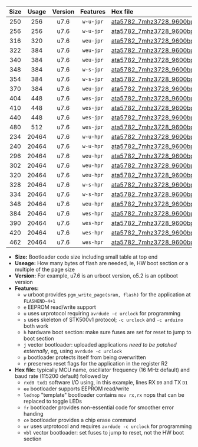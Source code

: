 |Size|Usage|Version|Features|Hex file|
|:-:|:-:|:-:|:-:|:--|
|250|256|u7.6|`w-u-jpr`|[ata5782_7mhz3728_9600bps_rxb0_txb1_ur_vbl.hex](https://raw.githubusercontent.com/stefanrueger/urboot/main//ata5782_7mhz3728_9600bps_rxb0_txb1_ur_vbl.hex)|
|256|256|u7.6|`w-u-jpr`|[ata5782_7mhz3728_9600bps_rxb0_txb1_lednop_ur_vbl.hex](https://raw.githubusercontent.com/stefanrueger/urboot/main//ata5782_7mhz3728_9600bps_rxb0_txb1_lednop_ur_vbl.hex)|
|316|320|u7.6|`weu-jpr`|[ata5782_7mhz3728_9600bps_rxb0_txb1_ee_ur_vbl.hex](https://raw.githubusercontent.com/stefanrueger/urboot/main//ata5782_7mhz3728_9600bps_rxb0_txb1_ee_ur_vbl.hex)|
|322|384|u7.6|`weu-jpr`|[ata5782_7mhz3728_9600bps_rxb0_txb1_ee_lednop_ur_vbl.hex](https://raw.githubusercontent.com/stefanrueger/urboot/main//ata5782_7mhz3728_9600bps_rxb0_txb1_ee_lednop_ur_vbl.hex)|
|340|384|u7.6|`weu-jpr`|[ata5782_7mhz3728_9600bps_rxb0_txb1_ee_lednop_fr_ur_vbl.hex](https://raw.githubusercontent.com/stefanrueger/urboot/main//ata5782_7mhz3728_9600bps_rxb0_txb1_ee_lednop_fr_ur_vbl.hex)|
|348|384|u7.6|`w-s-jpr`|[ata5782_7mhz3728_9600bps_rxb0_txb1_vbl.hex](https://raw.githubusercontent.com/stefanrueger/urboot/main//ata5782_7mhz3728_9600bps_rxb0_txb1_vbl.hex)|
|354|384|u7.6|`w-s-jpr`|[ata5782_7mhz3728_9600bps_rxb0_txb1_lednop_vbl.hex](https://raw.githubusercontent.com/stefanrueger/urboot/main//ata5782_7mhz3728_9600bps_rxb0_txb1_lednop_vbl.hex)|
|370|384|u7.6|`weu-jpr`|[ata5782_7mhz3728_9600bps_rxb0_txb1_ee_lednop_fr_ce_ur_vbl.hex](https://raw.githubusercontent.com/stefanrueger/urboot/main//ata5782_7mhz3728_9600bps_rxb0_txb1_ee_lednop_fr_ce_ur_vbl.hex)|
|404|448|u7.6|`wes-jpr`|[ata5782_7mhz3728_9600bps_rxb0_txb1_ee_vbl.hex](https://raw.githubusercontent.com/stefanrueger/urboot/main//ata5782_7mhz3728_9600bps_rxb0_txb1_ee_vbl.hex)|
|410|448|u7.6|`wes-jpr`|[ata5782_7mhz3728_9600bps_rxb0_txb1_ee_lednop_vbl.hex](https://raw.githubusercontent.com/stefanrueger/urboot/main//ata5782_7mhz3728_9600bps_rxb0_txb1_ee_lednop_vbl.hex)|
|440|448|u7.6|`wes-jpr`|[ata5782_7mhz3728_9600bps_rxb0_txb1_ee_lednop_fr_vbl.hex](https://raw.githubusercontent.com/stefanrueger/urboot/main//ata5782_7mhz3728_9600bps_rxb0_txb1_ee_lednop_fr_vbl.hex)|
|480|512|u7.6|`wes-jpr`|[ata5782_7mhz3728_9600bps_rxb0_txb1_ee_lednop_fr_ce_vbl.hex](https://raw.githubusercontent.com/stefanrueger/urboot/main//ata5782_7mhz3728_9600bps_rxb0_txb1_ee_lednop_fr_ce_vbl.hex)|
|234|20464|u7.6|`w-u-hpr`|[ata5782_7mhz3728_9600bps_rxb0_txb1_ur.hex](https://raw.githubusercontent.com/stefanrueger/urboot/main//ata5782_7mhz3728_9600bps_rxb0_txb1_ur.hex)|
|240|20464|u7.6|`w-u-hpr`|[ata5782_7mhz3728_9600bps_rxb0_txb1_lednop_ur.hex](https://raw.githubusercontent.com/stefanrueger/urboot/main//ata5782_7mhz3728_9600bps_rxb0_txb1_lednop_ur.hex)|
|296|20464|u7.6|`weu-hpr`|[ata5782_7mhz3728_9600bps_rxb0_txb1_ee_ur.hex](https://raw.githubusercontent.com/stefanrueger/urboot/main//ata5782_7mhz3728_9600bps_rxb0_txb1_ee_ur.hex)|
|302|20464|u7.6|`weu-hpr`|[ata5782_7mhz3728_9600bps_rxb0_txb1_ee_lednop_ur.hex](https://raw.githubusercontent.com/stefanrueger/urboot/main//ata5782_7mhz3728_9600bps_rxb0_txb1_ee_lednop_ur.hex)|
|320|20464|u7.6|`weu-hpr`|[ata5782_7mhz3728_9600bps_rxb0_txb1_ee_lednop_fr_ur.hex](https://raw.githubusercontent.com/stefanrueger/urboot/main//ata5782_7mhz3728_9600bps_rxb0_txb1_ee_lednop_fr_ur.hex)|
|328|20464|u7.6|`w-s-hpr`|[ata5782_7mhz3728_9600bps_rxb0_txb1.hex](https://raw.githubusercontent.com/stefanrueger/urboot/main//ata5782_7mhz3728_9600bps_rxb0_txb1.hex)|
|334|20464|u7.6|`w-s-hpr`|[ata5782_7mhz3728_9600bps_rxb0_txb1_lednop.hex](https://raw.githubusercontent.com/stefanrueger/urboot/main//ata5782_7mhz3728_9600bps_rxb0_txb1_lednop.hex)|
|348|20464|u7.6|`weu-hpr`|[ata5782_7mhz3728_9600bps_rxb0_txb1_ee_lednop_fr_ce_ur.hex](https://raw.githubusercontent.com/stefanrueger/urboot/main//ata5782_7mhz3728_9600bps_rxb0_txb1_ee_lednop_fr_ce_ur.hex)|
|384|20464|u7.6|`wes-hpr`|[ata5782_7mhz3728_9600bps_rxb0_txb1_ee.hex](https://raw.githubusercontent.com/stefanrueger/urboot/main//ata5782_7mhz3728_9600bps_rxb0_txb1_ee.hex)|
|390|20464|u7.6|`wes-hpr`|[ata5782_7mhz3728_9600bps_rxb0_txb1_ee_lednop.hex](https://raw.githubusercontent.com/stefanrueger/urboot/main//ata5782_7mhz3728_9600bps_rxb0_txb1_ee_lednop.hex)|
|420|20464|u7.6|`wes-hpr`|[ata5782_7mhz3728_9600bps_rxb0_txb1_ee_lednop_fr.hex](https://raw.githubusercontent.com/stefanrueger/urboot/main//ata5782_7mhz3728_9600bps_rxb0_txb1_ee_lednop_fr.hex)|
|462|20464|u7.6|`wes-hpr`|[ata5782_7mhz3728_9600bps_rxb0_txb1_ee_lednop_fr_ce.hex](https://raw.githubusercontent.com/stefanrueger/urboot/main//ata5782_7mhz3728_9600bps_rxb0_txb1_ee_lednop_fr_ce.hex)|

- **Size:** Bootloader code size including small table at top end
- **Useage:** How many bytes of flash are needed, ie, HW boot section or a multiple of the page size
- **Version:** For example, u7.6 is an urboot version, o5.2 is an optiboot version
- **Features:**
  + `w` urboot provides `pgm_write_page(sram, flash)` for the application at `FLASHEND-4+1`
  + `e` EEPROM read/write support
  + `u` uses urprotocol requiring `avrdude -c urclock` for programming
  + `s` uses skeleton of STK500v1 protocol; `-c urclock` and `-c arduino` both work
  + `h` hardware boot section: make sure fuses are set for reset to jump to boot section
  + `j` vector bootloader: uploaded applications *need to be patched externally*, eg, using `avrdude -c urclock`
  + `p` bootloader protects itself from being overwritten
  + `r` preserves reset flags for the application in the register R2
- **Hex file:** typically MCU name, oscillator frequency (16 MHz default) and baud rate (115200 default) followed by
  + `rxd0 txd1` software I/O using, in this example, lines RX `D0` and TX `D1`
  + `ee` bootloader supports EEPROM read/write
  + `lednop` "template" bootloader contains `mov rx,rx` nops that can be replaced to toggle LEDs
  + `fr` bootloader provides non-essential code for smoother error handing
  + `ce` bootloader provides a chip erase command
  + `ur` uses urprotocol and requires `avrdude -c urclock` for programming
  + `vbl` vector bootloader: set fuses to jump to reset, not the HW boot section
